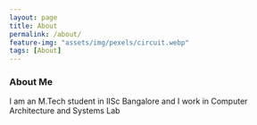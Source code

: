 ```yaml
---
layout: page
title: About
permalink: /about/
feature-img: "assets/img/pexels/circuit.webp"
tags: [About]
---
```


### About Me

I am an M.Tech student in IISc Bangalore and I work in Computer Architecture and Systems Lab

 
